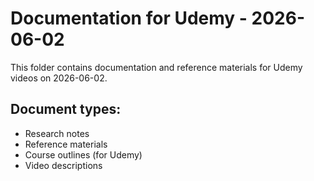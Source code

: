 # Documentation for Udemy - 2026-06-02

This folder contains documentation and reference materials for Udemy videos on 2026-06-02.

## Document types:
- Research notes
- Reference materials
- Course outlines (for Udemy)
- Video descriptions
